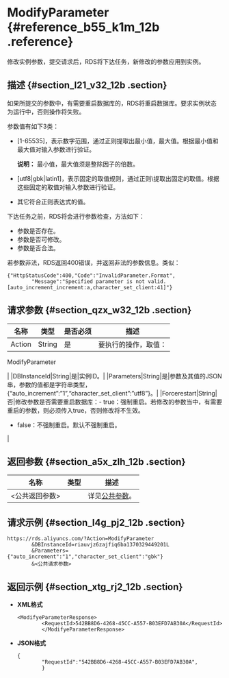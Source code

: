 # ModifyParameter {#reference_b55_k1m_12b .reference}

修改实例参数，提交请求后，RDS将下达任务，新修改的参数应用到实例。

## 描述 {#section_l21_v32_12b .section}

如果所提交的参数中，有需要重启数据库的，RDS将重启数据库。要求实例状态为运行中，否则操作将失败。

参数值有如下3类：

-   \[1-65535\]，表示数字范围，通过正则提取出最小值，最大值。根据最小值和最大值对输入参数进行验证。

    **说明：** 最小值，最大值须是整除因子的倍数。

-   \[utf8|gbk|latin1\]，表示固定的取值规则，通过正则\\提取出固定的取值。根据这些固定的取值对输入参数进行验证。

-   其它符合正则表达式的值。

下达任务之前，RDS将会进行参数检查，方法如下：

-   参数是否存在。
-   参数是否可修改。
-   参数是否合法。

若参数非法，RDS返回400错误，并返回非法的参数信息。类似：

```
{"HttpStatusCode":400,"Code":"InvalidParameter.Format",
        "Message":"Specified parameter is not valid.[auto_increment_increment:a,character_set_client:41]"}
```

## 请求参数 {#section_qzx_w32_12b .section}

|名称|类型|是否必须|描述|
|--|--|----|--|
|Action|String|是| 要执行的操作，取值：

 ModifyParameter

 |
|DBInstanceId|String|是|实例ID。|
|Parameters|String|是|参数及其值的JSON串，参数的值都是字符串类型，\{“auto\_increment”:”1”,“character\_set\_client”:”utf8”\}。|
|Forcerestart|String|否|修改参数是否需要重启数据库：-   true：强制重启。若修改的参数当中，有需要重启的参数，则必须传入true，否则修改将不生效。
-   false：不强制重启。默认不强制重启。

|

## 返回参数 {#section_a5x_zlh_12b .section}

|名称|类型|描述|
|--|--|--|
|<公共返回参数\>| |详见[公共参数](intl.zh-CN/API参考/使用API/公共参数.md#)。|

## 请求示例 {#section_l4g_pj2_12b .section}

```
https://rds.aliyuncs.com/?Action=ModifyParameter
        &DBInstanceId=riauvjz6zajfiq6ba1370329449201L
        &Parameters={"auto_increment":"1","character_set_client":"gbk"}
        &<公共请求参数>
```

## 返回示例 {#section_xtg_rj2_12b .section}

-   **XML格式**

    ```
    <ModifyeParameterResponse>
            <RequestId>542BB8D6-4268-45CC-A557-B03EFD7AB30A</RequestId>
            </ModifyeParameterResponse>
    ```

-   **JSON格式**

    ```
    {
            "RequestId":"542BB8D6-4268-45CC-A557-B03EFD7AB30A",
            }
    ```


